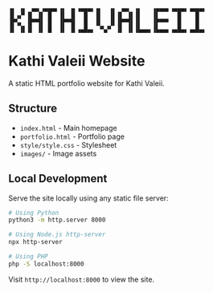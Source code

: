 ```text
▗▖ ▗▖ ▗▄▖▗▄▄▄▖▗▖ ▗▖▗▄▄▄▖▗▖  ▗▖ ▗▄▖ ▗▖   ▗▄▄▄▖▗▄▄▄▖▗▄▄▄▖
▐▌▗▞▘▐▌ ▐▌ █  ▐▌ ▐▌  █  ▐▌  ▐▌▐▌ ▐▌▐▌   ▐▌     █    █  
▐▛▚▖ ▐▛▀▜▌ █  ▐▛▀▜▌  █  ▐▌  ▐▌▐▛▀▜▌▐▌   ▐▛▀▀▘  █    █  
▐▌ ▐▌▐▌ ▐▌ █  ▐▌ ▐▌▗▄█▄▖ ▝▚▞▘ ▐▌ ▐▌▐▙▄▄▖▐▙▄▄▖▗▄█▄▖▗▄█▄▖
```

# Kathi Valeii Website

A static HTML portfolio website for Kathi Valeii.

## Structure

- `index.html` - Main homepage
- `portfolio.html` - Portfolio page
- `style/style.css` - Stylesheet
- `images/` - Image assets

## Local Development

Serve the site locally using any static file server:

```bash
# Using Python
python3 -m http.server 8000

# Using Node.js http-server
npx http-server

# Using PHP
php -S localhost:8000
```

Visit `http://localhost:8000` to view the site.